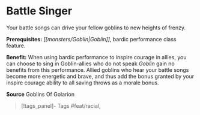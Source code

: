 ﻿---
cssclass: [feats]

---
# Battle Singer

Your battle songs can drive your fellow goblins to new heights of frenzy.

**Prerequisites:** _[[monsters/Goblin|Goblin]]_, bardic performance class feature.

**Benefit:** When using bardic performance to inspire courage in allies, you can choose to sing in Goblin-allies who do not speak _Goblin_ gain no benefits from this performance. Allied goblins who hear your battle songs become more energetic and brave, and thus add the bonus granted by your inspire courage ability to all saving throws as a morale bonus.

**Source** Goblins Of Golarion
>[!tags_panel]- Tags
> #feat/racial, 